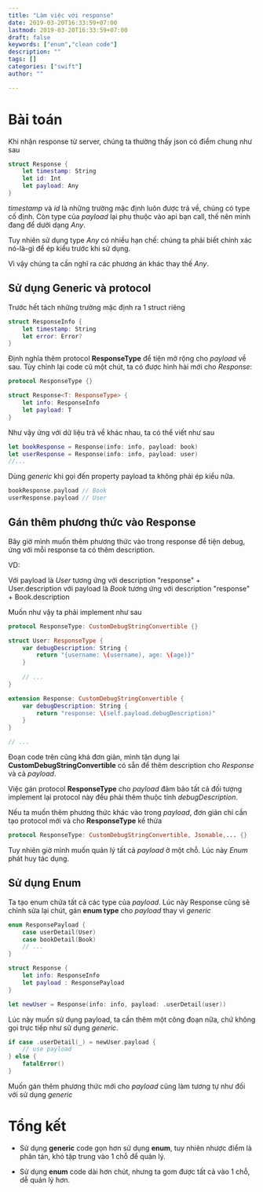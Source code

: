 ```yaml
---
title: "Làm việc với response"
date: 2019-03-20T16:33:59+07:00
lastmod: 2019-03-20T16:33:59+07:00
draft: false
keywords: ["enum","clean code"]
description: ""
tags: []
categories: ["swift"]
author: ""

---
```


# Bài toán

Khi nhận response từ server, chúng ta thường thấy json có điểm chung như sau

```swift
struct Response {
    let timestamp: String
    let id: Int
    let payload: Any
}
```

*timestamp* và *id* là những trường mặc định luôn được trả về, chúng có type cố định. Còn type của *payload* lại phụ thuộc vào api bạn call, thế nên mình đang để dưới dạng *Any*.

Tuy nhiên sử dụng type *Any* có nhiều hạn chế: chúng ta phải biết chính xác nó-là-gì để ép kiểu trước khi sử dụng.

Vì vậy chúng ta cần nghĩ ra các phương án khác thay thế *Any*.

## Sử dụng Generic và protocol

Trước hết tách những trường mặc định ra 1 struct riêng

```swift
struct ResponseInfo {
    let timestamp: String
    let error: Error?
}
```

Định nghĩa thêm protocol **ResponseType** để tiện mở rộng cho *payload* về sau. 
Tùy chỉnh lại code cũ một chút, ta có được hình hài mới cho *Response*:

```swift
protocol ResponseType {}

struct Response<T: ResponseType> {
    let info: ResponseInfo
    let payload: T
}
```

Như vậy ứng với dữ liệu trả về khác nhau, ta có thể viết như sau

```swift
let bookResponse = Response(info: info, payload: book)
let userResponse = Response(info: info, payload: user)
//...
```

Dùng *generic* khi gọi đến property payload ta không phải ép kiểu nữa.

```swift
bookResponse.payload // Book
userResponse.payload // User
```

## Gán thêm phương thức vào Response

Bây giờ mình muốn thêm phương thức vào trong response để tiện debug, ứng với mỗi response ta có thêm description.

VD:

Với payload là *User* tương ứng với description "response" + User.description 
với payload là *Book* tương ứng với description "response" + Book.description

Muốn như vậy ta phải implement như sau

```swift
protocol ResponseType: CustomDebugStringConvertible {}

struct User: ResponseType {
    var debugDescription: String {
        return "{username: \(username), age: \(age)}"
    }
    
    // ...
}

extension Response: CustomDebugStringConvertible {
    var debugDescription: String {
        return "response: \(self.payload.debugDescription)"
    }
}

// ...
```

Đoạn code trên cũng khá đơn giản, mình tận dụng lại **CustomDebugStringConvertible** có sẵn để thêm description cho *Response* và cả *payload*.

Việc gán protocol **ResponseType** cho *payload* đảm bảo tất cả đối tượng implement lại protocol này đều phải thêm thuộc tính *debugDescription*.

Nếu ta muốn thêm phương thức khác vào trong *payload*, đơn giản chỉ cần tạo protocol mới và cho **ResponseType** kế thừa

```swift
protocol ResponseType: CustomDebugStringConvertible, Jsonable,... {}
```
Tuy nhiên giờ mình muốn quản lý tất cả *payload* ở một chỗ. Lúc này *Enum* phát huy tác dụng.

## Sử dụng Enum

Ta tạo enum chứa tất cả các type của *payload*. Lúc này Response cũng sẽ chỉnh sửa lại chút, gán **enum type** cho *payload* thay vì *generic*

```swift
enum ResponsePayload {
    case userDetail(User)
    case bookDetail(Book)
    // ...
}

struct Response {
    let info: ResponseInfo
    let payload : ResponsePayload
}

let newUser = Response(info: info, payload: .userDetail(user))
```
Lúc này muốn sử dụng payload, ta cần thêm một công đoạn nữa, chứ không gọi trực tiếp như sử dụng *generic*.

```swift
if case .userDetail(_) = newUser.payload {
    // use payload
} else {
    fatalError()
}
```

Muốn gán thêm phương thức mới cho *payload* cũng làm tương tự như đối với sử dụng *generic*

# Tổng kết

* Sử dụng **generic** code gọn hơn sử dụng **enum**, tuy nhiên nhược điểm là phân tán, khó tập trung vào 1 chỗ để quản lý.

* Sử dụng **enum** code dài hơn chút, nhưng ta gom được tất cả vào 1 chỗ, dễ quản lý hơn.

